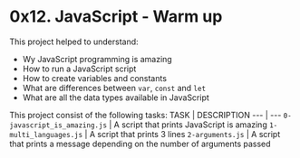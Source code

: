 # 0x12. JavaScript - Warm up
This project helped to understand:
- Wy JavaScript programming is amazing
- How to run a JavaScript script
- How to create variables and constants
- What are differences between `var`, `const` and `let`
- What are all the data types available in JavaScript

This project consist of the following tasks:
TASK | DESCRIPTION
--- | ---
`0-javascript_is_amazing.js` | A script that prints JavaScript is amazing
`1-multi_languages.js` | A script that prints 3 lines
`2-arguments.js` | A script that prints a message depending on the number of arguments passed
